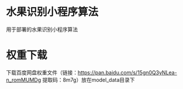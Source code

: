 # 水果识别小程序算法
用于部署的水果识别小程序算法


# 权重下载
下载百度网盘权重文件（链接：https://pan.baidu.com/s/15gn0Q3yNLea-n_romMUMDg 提取码：8m7g）放在model_data目录下
